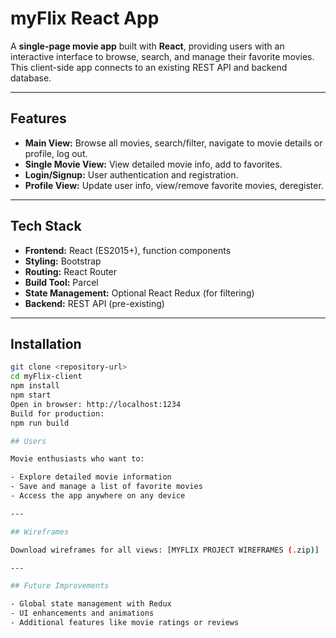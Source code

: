 # myFlix React App

A **single-page movie app** built with **React**, providing users with an interactive interface to browse, search, and manage their favorite movies. This client-side app connects to an existing REST API and backend database.

---

## Features

- **Main View:** Browse all movies, search/filter, navigate to movie details or profile, log out.
- **Single Movie View:** View detailed movie info, add to favorites.
- **Login/Signup:** User authentication and registration.
- **Profile View:** Update user info, view/remove favorite movies, deregister.

---

## Tech Stack

- **Frontend:** React (ES2015+), function components
- **Styling:** Bootstrap
- **Routing:** React Router
- **Build Tool:** Parcel
- **State Management:** Optional React Redux (for filtering)
- **Backend:** REST API (pre-existing)

---

## Installation

```bash
git clone <repository-url>
cd myFlix-client
npm install
npm start
Open in browser: http://localhost:1234
Build for production:
npm run build

## Users

Movie enthusiasts who want to:

- Explore detailed movie information
- Save and manage a list of favorite movies
- Access the app anywhere on any device

---

## Wireframes

Download wireframes for all views: [MYFLIX PROJECT WIREFRAMES (.zip)]

---

## Future Improvements

- Global state management with Redux
- UI enhancements and animations
- Additional features like movie ratings or reviews
```
